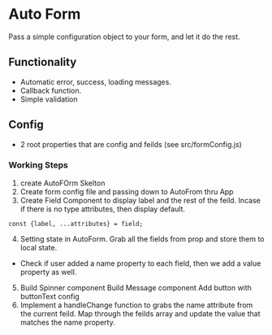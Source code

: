 # Auto Form

Pass a simple configuration object to your form, and let it do the rest.

## Functionality
- Automatic error, success, loading messages.
- Callback function.
- Simple validation

## Config
- 2 root properties that are config and feilds (see src/formConfig.js)

### Working Steps
1. create AutoFOrm Skelton
2. Create form config file and passing down to AutoFrom thru App
3. Create Field Component to display label and the rest of the feild. Incase if there is no type attributes, then display default.
```
const {label, ...attributes} = field;
```
4. Setting state in AutoForm. Grab all the fields from prop and store them to local state.
- Check if user added a name property to each field, then we add a value property as well.
5. Build Spinner component
   Build Message component
   Add button with buttonText config
6. Implement a handleChange function to grabs the name attribute from the current feild. Map through the feilds array and update the value that matches the name property.